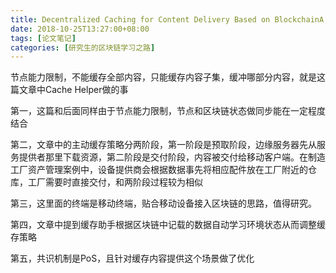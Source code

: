 ```yaml
---
title: Decentralized Caching for Content Delivery Based on BlockchainA
date: 2018-10-25T13:27:00+08:00
tags: [论文笔记]
categories: [研究生的区块链学习之路]
---
```


节点能力限制，不能缓存全部内容，只能缓存内容子集，缓冲哪部分内容，就是这篇文章中Cache Helper做的事

第一，这篇和后面同样由于节点能力限制，节点和区块链状态做同步能在一定程度结合

第二，文章中的主动缓存策略分两阶段，第一阶段是预取阶段，边缘服务器先从服务提供者那里下载资源，第二阶段是交付阶段，内容被交付给移动客户端。在制造工厂资产管理案例中，设备提供商会根据数据事先将相应配件放在工厂附近的仓库，工厂需要时直接交付，和两阶段过程较为相似

第三，这里面的终端是移动终端，贴合移动设备接入区块链的思路，值得研究。

第四，文章中提到缓存助手根据区块链中记载的数据自动学习环境状态从而调整缓存策略

第五，共识机制是PoS，且针对缓存内容提供这个场景做了优化